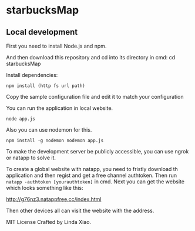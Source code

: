 # starbucksMap

## Local development

First you need to install Node.js and npm.

And then download this repository and cd into its directory in cmd:
cd starbucksMap

Install dependencies:

``npm install (http fs url path)``

Copy the sample configuration file and edit it to match your configuration

You can run the application in local website.

``node app.js``

Also you can use nodemon for this. 

``npm install -g nodemon
nodemon app.js``

To make the development server be publicly accessible, you can use ngrok or natapp to solve it.

To create a global website with natapp, you need to fristly download th application and then regist and get a free channel authtoken.
Then run ``natapp -authtoken [yourauthtoken]`` in cmd. Next you can get the website which looks something like this:

http://g76nz3.natappfree.cc/index.html

Then other devices all can visit the website with the address.



MIT License
Crafted by Linda Xiao.

